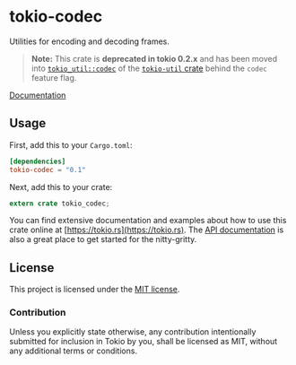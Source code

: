 # tokio-codec

Utilities for encoding and decoding frames.

> **Note:** This crate is **deprecated in tokio 0.2.x** and has been moved into
> [`tokio_util::codec`] of the [`tokio-util` crate] behind the `codec` feature
> flag.

[`tokio_util::codec`]: https://docs.rs/tokio-util/latest/tokio_util/codec/index.html
[`tokio-util` crate]: https://docs.rs/tokio-util/latest/tokio_util

[Documentation](https://docs.rs/tokio-codec)

## Usage

First, add this to your `Cargo.toml`:

```toml
[dependencies]
tokio-codec = "0.1"
```

Next, add this to your crate:

```rust
extern crate tokio_codec;
```

You can find extensive documentation and examples about how to use this crate
online at [https://tokio.rs](https://tokio.rs). The [API
documentation](https://docs.rs/tokio-codec) is also a great place to get started
for the nitty-gritty.

## License

This project is licensed under the [MIT license](LICENSE).

### Contribution

Unless you explicitly state otherwise, any contribution intentionally submitted
for inclusion in Tokio by you, shall be licensed as MIT, without any additional
terms or conditions.
